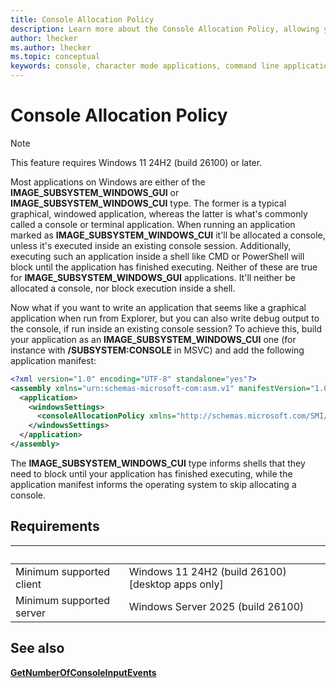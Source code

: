 ```yaml
---
title: Console Allocation Policy
description: Learn more about the Console Allocation Policy, allowing you to create hybrid graphical/console applications.
author: lhecker
ms.author: lhecker
ms.topic: conceptual
keywords: console, character mode applications, command line applications, terminal applications, console api
---
```


# Console Allocation Policy

> [!NOTE]
> This feature requires Windows 11 24H2 (build 26100) or later.

Most applications on Windows are either of the **IMAGE_SUBSYSTEM_WINDOWS_GUI** or **IMAGE_SUBSYSTEM_WINDOWS_CUI** type.
The former is a typical graphical, windowed application, whereas the latter is what's commonly called a console or terminal application.
When running an application marked as **IMAGE_SUBSYSTEM_WINDOWS_CUI** it'll be allocated a console, unless it's executed inside an existing console session.
Additionally, executing such an application inside a shell like CMD or PowerShell will block until the application has finished executing.
Neither of these are true for **IMAGE_SUBSYSTEM_WINDOWS_GUI** applications.
It'll neither be allocated a console, nor block execution inside a shell.

Now what if you want to write an application that seems like a graphical application when run from Explorer, but you can also write debug output to the console, if run inside an existing console session?
To achieve this, build your application as an **IMAGE_SUBSYSTEM_WINDOWS_CUI** one (for instance with **/SUBSYSTEM:CONSOLE** in MSVC) and add the following application manifest:

```xml
<?xml version="1.0" encoding="UTF-8" standalone="yes"?>
<assembly xmlns="urn:schemas-microsoft-com:asm.v1" manifestVersion="1.0">
  <application>
    <windowsSettings>
      <consoleAllocationPolicy xmlns="http://schemas.microsoft.com/SMI/2024/WindowsSettings">detached</consoleAllocationPolicy>
    </windowsSettings>
  </application>
</assembly>
```

The **IMAGE_SUBSYSTEM_WINDOWS_CUI** type informs shells that they need to block until your application has finished executing, while the application manifest informs the operating system to skip allocating a console.

## Requirements

| &nbsp; | &nbsp; |
|-|-|
| Minimum supported client | Windows 11 24H2 (build 26100) \[desktop apps only\] |
| Minimum supported server | Windows Server 2025 (build 26100) |

## See also

[**GetNumberOfConsoleInputEvents**](allocconsolewithoptions.md)
